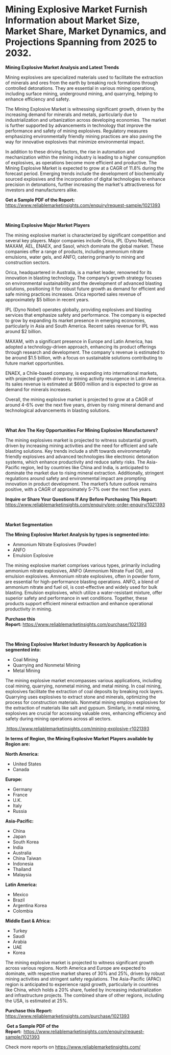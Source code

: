 <p><h1>Mining Explosive Market Furnish Information about Market Size, Market Share, Market Dynamics, and Projections Spanning from 2025 to 2032.</h1></p><p><strong>Mining Explosive Market Analysis and Latest Trends</strong></p>
<p><p>Mining explosives are specialized materials used to facilitate the extraction of minerals and ores from the earth by breaking rock formations through controlled detonations. They are essential in various mining operations, including surface mining, underground mining, and quarrying, helping to enhance efficiency and safety. </p><p>The Mining Explosive Market is witnessing significant growth, driven by the increasing demand for minerals and metals, particularly due to industrialization and urbanization across developing economies. The market is further supported by advancements in technology that improve the performance and safety of mining explosives. Regulatory measures emphasizing environmentally friendly mining practices are also paving the way for innovative explosives that minimize environmental impact.</p><p>In addition to these driving factors, the rise in automation and mechanization within the mining industry is leading to a higher consumption of explosives, as operations become more efficient and productive. The Mining Explosive Market is expected to grow at a CAGR of 11.8% during the forecast period. Emerging trends include the development of biochemically sourced explosives and the incorporation of digital technologies to enhance precision in detonations, further increasing the market's attractiveness for investors and manufacturers alike.</p></p>
<p><strong>Get a Sample PDF of the Report:&nbsp;</strong> <a href="https://www.reliablemarketinsights.com/enquiry/request-sample/1021393?utm_campaign=2204&utm_medium=2&utm_source=Github&utm_content=ia&utm_term=21032025&utm_id=mining-explosive">https://www.reliablemarketinsights.com/enquiry/request-sample/1021393</a></p>
<p>&nbsp;</p>
<p><strong>Mining Explosive Major Market Players</strong></p>
<p><p>The mining explosive market is characterized by significant competition and several key players. Major companies include Orica, IPL (Dyno Nobel), MAXAM, AEL, ENAEX, and Sasol, which dominate the global market. These companies offer a range of products, including ammonium nitrate emulsions, water gels, and ANFO, catering primarily to mining and construction sectors.</p><p>Orica, headquartered in Australia, is a market leader, renowned for its innovation in blasting technology. The company’s growth strategy focuses on environmental sustainability and the development of advanced blasting solutions, positioning it for robust future growth as demand for efficient and safe mining practices increases. Orica reported sales revenue of approximately $5 billion in recent years.</p><p>IPL (Dyno Nobel) operates globally, providing explosives and blasting services that emphasize safety and performance. The company is expected to grow by expanding its market presence in emerging economies, particularly in Asia and South America. Recent sales revenue for IPL was around $2 billion.</p><p>MAXAM, with a significant presence in Europe and Latin America, has adopted a technology-driven approach, enhancing its product offerings through research and development. The company's revenue is estimated to be around $1.5 billion, with a focus on sustainable solutions contributing to future market opportunities.</p><p>ENAEX, a Chile-based company, is expanding into international markets, with projected growth driven by mining activity resurgence in Latin America. Its sales revenue is estimated at $600 million and is expected to grow as demand for minerals increases.</p><p>Overall, the mining explosive market is projected to grow at a CAGR of around 4-6% over the next five years, driven by rising mineral demand and technological advancements in blasting solutions.</p></p>
<p>&nbsp;</p>
<p><strong>What Are The Key Opportunities For Mining Explosive Manufacturers?</strong></p>
<p><p>The mining explosives market is projected to witness substantial growth, driven by increasing mining activities and the need for efficient and safe blasting solutions. Key trends include a shift towards environmentally friendly explosives and advanced technologies like electronic detonation systems, which enhance productivity and reduce safety risks. The Asia-Pacific region, led by countries like China and India, is anticipated to dominate the market due to rising mineral extraction. Additionally, stringent regulations around safety and environmental impact are prompting innovation in product development. The market’s future outlook remains positive, with a CAGR of approximately 5-7% over the next five years.</p></p>
<p><strong>Inquire or Share Your Questions If Any Before Purchasing This Report:</strong> <a href="https://www.reliablemarketinsights.com/enquiry/pre-order-enquiry/1021393?utm_campaign=2204&utm_medium=2&utm_source=Github&utm_content=ia&utm_term=21032025&utm_id=mining-explosive">https://www.reliablemarketinsights.com/enquiry/pre-order-enquiry/1021393</a></p>
<p>&nbsp;</p>
<p><strong>Market Segmentation</strong></p>
<p><strong>The Mining Explosive Market Analysis by types is segmented into:</strong></p>
<p><ul><li>Ammonium Nitrate Explosives (Powder)</li><li>ANFO</li><li>Emulsion Explosive</li></ul></p>
<p><p>The mining explosive market comprises various types, primarily including ammonium nitrate explosives, ANFO (Ammonium Nitrate Fuel Oil), and emulsion explosives. Ammonium nitrate explosives, often in powder form, are essential for high-performance blasting operations. ANFO, a blend of ammonium nitrate and fuel oil, is cost-effective and widely used for bulk blasting. Emulsion explosives, which utilize a water-resistant mixture, offer superior safety and performance in wet conditions. Together, these products support efficient mineral extraction and enhance operational productivity in mining.</p></p>
<p><strong>Purchase this Report:&nbsp;</strong><a href="https://www.reliablemarketinsights.com/purchase/1021393?utm_campaign=2204&utm_medium=2&utm_source=Github&utm_content=ia&utm_term=21032025&utm_id=mining-explosive">https://www.reliablemarketinsights.com/purchase/1021393</a></p>
<p>&nbsp;</p>
<p><strong>The Mining Explosive Market Industry Research by Application is segmented into:</strong></p>
<p><ul><li>Coal Mining</li><li>Quarrying and Nonmetal Mining</li><li>Metal Mining</li></ul></p>
<p><p>The mining explosive market encompasses various applications, including coal mining, quarrying, nonmetal mining, and metal mining. In coal mining, explosives facilitate the extraction of coal deposits by breaking rock layers. Quarrying uses explosives to extract stone and minerals, optimizing the process for construction materials. Nonmetal mining employs explosives for the extraction of materials like salt and gypsum. Similarly, in metal mining, explosives are crucial for accessing valuable ores, enhancing efficiency and safety during mining operations across all sectors.</p></p>
<p><a href="https://www.reliablemarketinsights.com/mining-explosive-r1021393?utm_campaign=2204&utm_medium=2&utm_source=Github&utm_content=ia&utm_term=21032025&utm_id=mining-explosive">&nbsp;https://www.reliablemarketinsights.com/mining-explosive-r1021393</a></p>
<p><strong>In terms of Region, the Mining Explosive Market Players available by Region are:</strong></p>
<p>
    <p> <strong> North America: </strong>
        <ul>
            <li>United States</li>
            <li>Canada</li>
        </ul>
        </p> 
    <p> <strong> Europe: </strong>
        <ul>
            <li>Germany</li>
            <li>France</li>
            <li>U.K.</li>
            <li>Italy</li>
            <li>Russia</li>
        </ul>
        </p> 
    <p> <strong> Asia-Pacific: </strong>
        <ul>
            <li>China</li>
            <li>Japan</li>
            <li>South Korea</li>
            <li>India</li>
            <li>Australia</li>
            <li>China Taiwan</li>
            <li>Indonesia</li>
            <li>Thailand</li>
            <li>Malaysia</li>
        </ul>
        </p> 
    <p> <strong> Latin America: </strong>
        <ul>
            <li>Mexico</li>
            <li>Brazil</li>
            <li>Argentina Korea</li>
            <li>Colombia</li>
        </ul>
        </p> 
    <p> <strong> Middle East & Africa: </strong>
        <ul>
            <li>Turkey</li>
            <li>Saudi</li>
            <li>Arabia</li>
            <li>UAE</li>
            <li>Korea</li>
        </ul>
    </p>
    </p>
<p><p>The mining explosive market is projected to witness significant growth across various regions. North America and Europe are expected to dominate, with respective market shares of 30% and 25%, driven by robust mining activities and stringent safety regulations. The Asia-Pacific (APAC) region is anticipated to experience rapid growth, particularly in countries like China, which holds a 20% share, fueled by increasing industrialization and infrastructure projects. The combined share of other regions, including the USA, is estimated at 25%.</p></p>
<p><strong>Purchase this Report: </strong><a href="https://www.reliablemarketinsights.com/purchase/1021393?utm_campaign=2204&utm_medium=2&utm_source=Github&utm_content=ia&utm_term=21032025&utm_id=mining-explosive">https://www.reliablemarketinsights.com/purchase/1021393</a></p>
<p>&nbsp;<strong>Get a Sample PDF of the Report:&nbsp;&nbsp;</strong><a href="https://www.reliablemarketinsights.com/enquiry/request-sample/1021393?utm_campaign=2204&utm_medium=2&utm_source=Github&utm_content=ia&utm_term=21032025&utm_id=mining-explosive">https://www.reliablemarketinsights.com/enquiry/request-sample/1021393</a></p>
<p><strong></strong></p>
<p>Check more reports on <a href="https://www.reliablemarketinsights.com/?utm_campaign=2204&utm_medium=2&utm_source=Github&utm_content=ia&utm_term=21032025&utm_id=mining-explosive">https://www.reliablemarketinsights.com/</a></p>